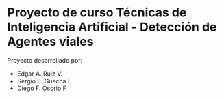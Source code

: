 # Proyecto de curso Técnicas de Inteligencia Artificial - Detección de Agentes viales
Proyecto desarrollado por:
* Edgar A. Ruiz V.
* Sergio E. Guecha L
* Diego F. Osorio F

